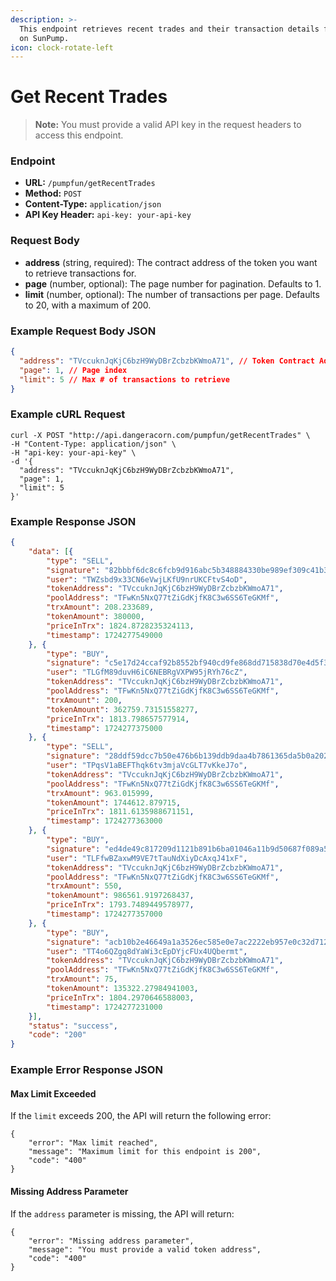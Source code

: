 ```yaml
---
description: >-
  This endpoint retrieves recent trades and their transaction details for tokens
  on SunPump.
icon: clock-rotate-left
---
```


# Get Recent Trades

> **Note:** You must provide a valid API key in the request headers to access this endpoint.

### Endpoint

* **URL:** `/pumpfun/getRecentTrades`
* **Method:** `POST`
* **Content-Type:** `application/json`
* **API Key Header:** `api-key: your-api-key`

### Request Body

* **address** (string, required): The contract address of the token you want to retrieve transactions for.
* **page** (number, optional): The page number for pagination. Defaults to 1.
* **limit** (number, optional): The number of transactions per page. Defaults to 20, with a maximum of 200.

### Example Request Body JSON

```json
{
  "address": "TVccuknJqKjC6bzH9WyDBrZcbzbKWmoA71", // Token Contract Address
  "page": 1, // Page index
  "limit": 5 // Max # of transactions to retrieve
}
```

### Example cURL Request

```
curl -X POST "http://api.dangeracorn.com/pumpfun/getRecentTrades" \
-H "Content-Type: application/json" \
-H "api-key: your-api-key" \
-d '{
  "address": "TVccuknJqKjC6bzH9WyDBrZcbzbKWmoA71",
  "page": 1,
  "limit": 5
}'
```

### Example Response JSON

```json
{
    "data": [{
        "type": "SELL",
        "signature": "82bbbf6dc8c6fcb9d916abc5b348884330be989ef309c41b3478c694e53d42ef",
        "user": "TWZsbd9x33CN6eVwjLKfU9nrUKCFtvS4oD",
        "tokenAddress": "TVccuknJqKjC6bzH9WyDBrZcbzbKWmoA71",
        "poolAddress": "TFwKn5NxQ77tZiGdKjfK8C3w6SS6TeGKMf",
        "trxAmount": 208.233689,
        "tokenAmount": 380000,
        "priceInTrx": 1824.8728235324113,
        "timestamp": 1724277549000
    }, {
        "type": "BUY",
        "signature": "c5e17d24ccaf92b8552bf940cd9fe868dd715838d70e4d5f34c26d591f170a2f",
        "user": "TLGfM89duvH6iC6NEBRgVXPW95jRYh76cZ",
        "tokenAddress": "TVccuknJqKjC6bzH9WyDBrZcbzbKWmoA71",
        "poolAddress": "TFwKn5NxQ77tZiGdKjfK8C3w6SS6TeGKMf",
        "trxAmount": 200,
        "tokenAmount": 362759.73151558277,
        "priceInTrx": 1813.798657577914,
        "timestamp": 1724277375000
    }, {
        "type": "SELL",
        "signature": "28ddf59dcc7b50e476b6b139ddb9daa4b7861365da5b0a20251834a4ac0c3f3f",
        "user": "TPqsV1aBEFThqk6tv3mjaVcGLT7vKkeJ7o",
        "tokenAddress": "TVccuknJqKjC6bzH9WyDBrZcbzbKWmoA71",
        "poolAddress": "TFwKn5NxQ77tZiGdKjfK8C3w6SS6TeGKMf",
        "trxAmount": 963.015999,
        "tokenAmount": 1744612.879715,
        "priceInTrx": 1811.6135988671151,
        "timestamp": 1724277363000
    }, {
        "type": "BUY",
        "signature": "ed4de49c817209d1121b891b6ba01046a11b9d50687f089a5835cae841015da4",
        "user": "TLFfwBZaxwM9VE7tTauNdXiyDcAxqJ41xF",
        "tokenAddress": "TVccuknJqKjC6bzH9WyDBrZcbzbKWmoA71",
        "poolAddress": "TFwKn5NxQ77tZiGdKjfK8C3w6SS6TeGKMf",
        "trxAmount": 550,
        "tokenAmount": 986561.9197268437,
        "priceInTrx": 1793.7489449578977,
        "timestamp": 1724277357000
    }, {
        "type": "BUY",
        "signature": "acb10b2e46649a1a3526ec585e0e7ac2222eb957e0c32d712fd9fa72f3db8fe7",
        "user": "TT4o6QZgq8dYaWi3cEpDYjcFUx4UQbermt",
        "tokenAddress": "TVccuknJqKjC6bzH9WyDBrZcbzbKWmoA71",
        "poolAddress": "TFwKn5NxQ77tZiGdKjfK8C3w6SS6TeGKMf",
        "trxAmount": 75,
        "tokenAmount": 135322.27984941003,
        "priceInTrx": 1804.2970646588003,
        "timestamp": 1724277231000
    }],
    "status": "success",
    "code": "200"
}
```

### Example Error Response JSON

#### Max Limit Exceeded

If the `limit` exceeds 200, the API will return the following error:

```
{
    "error": "Max limit reached",
    "message": "Maximum limit for this endpoint is 200",
    "code": "400"
}
```

#### Missing Address Parameter

If the `address` parameter is missing, the API will return:

```
{
    "error": "Missing address parameter",
    "message": "You must provide a valid token address",
    "code": "400"
}
```
